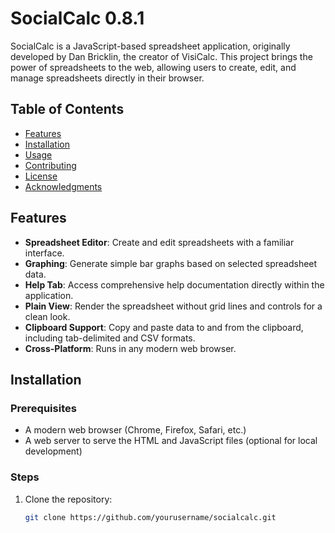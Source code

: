 # SocialCalc 0.8.1

SocialCalc is a JavaScript-based spreadsheet application, originally developed by Dan Bricklin, the creator of VisiCalc. This project brings the power of spreadsheets to the web, allowing users to create, edit, and manage spreadsheets directly in their browser.

## Table of Contents
- [Features](#features)
- [Installation](#installation)
- [Usage](#usage)
- [Contributing](#contributing)
- [License](#license)
- [Acknowledgments](#acknowledgments)

## Features
- **Spreadsheet Editor**: Create and edit spreadsheets with a familiar interface.
- **Graphing**: Generate simple bar graphs based on selected spreadsheet data.
- **Help Tab**: Access comprehensive help documentation directly within the application.
- **Plain View**: Render the spreadsheet without grid lines and controls for a clean look.
- **Clipboard Support**: Copy and paste data to and from the clipboard, including tab-delimited and CSV formats.
- **Cross-Platform**: Runs in any modern web browser.

## Installation

### Prerequisites
- A modern web browser (Chrome, Firefox, Safari, etc.)
- A web server to serve the HTML and JavaScript files (optional for local development)

### Steps
1. Clone the repository:
   ```bash
   git clone https://github.com/yourusername/socialcalc.git
